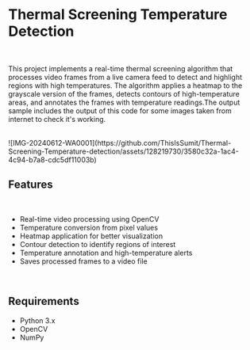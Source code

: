 <h1>Thermal Screening Temperature Detection</h1>
<br>
<p>This project implements a real-time thermal screening algorithm that processes video frames from a live camera feed to detect and highlight regions with high temperatures. The algorithm applies a heatmap to the grayscale version of the frames, detects contours of high-temperature areas, and annotates the frames with temperature readings.The output sample includes the output of this code for some images taken from internet to check it's working.</p>
<br>
![IMG-20240612-WA0001](https://github.com/ThisIsSumit/Thermal-Screening-Temperature-detection/assets/128219730/3580c32a-1ac4-4c94-b7a8-cdc5df11003b)

<br>
<h2>Features</h2>
<br>
<ul> 
<li>Real-time video processing using OpenCV</li>
<li>Temperature conversion from pixel values</li>
<li>Heatmap application for better visualization</li>
<li>Contour detection to identify regions of interest</li>
<li>Temperature annotation and high-temperature alerts</li>
<li>Saves processed frames to a video file</li></ul>
<br>

<h2>Requirements</h2>
<ul><li>Python 3.x</li>
<li>OpenCV</li>
<li>NumPy</li></ul>
